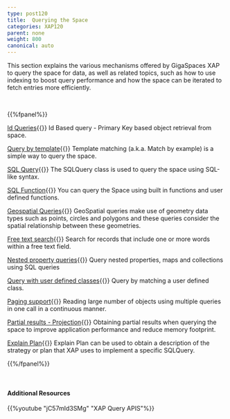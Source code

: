 ```yaml
---
type: post120
title:  Querying the Space
categories: XAP120
parent: none
weight: 800
canonical: auto
---
```






 This section explains the various mechanisms offered by GigaSpaces XAP to query the space for data, as well as related topics, such as how to use indexing to boost query performance and how the space can be iterated to fetch entries more efficiently.


<br>

{{%fpanel%}}

[Id Queries](./query-by-id.html){{<wbr>}}
Id Based query - Primary Key based object retrieval from space.

[Query by template](./query-template-matching.html){{<wbr>}}
Template matching (a.k.a. Match by example) is a simple way to query the space.

[SQL Query](./query-sql.html){{<wbr>}}
The SQLQuery class is used to query the space using SQL-like syntax.

[SQL Function](./query-sql-function.html){{<wbr>}}
You can query the Space using built in functions and user defined functions.

[Geospatial Queries](./query-geospatial.html){{<wbr>}}
GeoSpatial queries make use of geometry data types such as points, circles and polygons and these queries consider the spatial relationship between these geometries.

[Free text search](./query-free-text-search.html){{<wbr>}}
Search for records that include one or more words within a free text field.

[Nested property queries](./query-nested-properties.html){{<wbr>}}
Query nested properties, maps and collections using SQL queries

[Query with user defined classes](./query-user-defined-classes.html){{<wbr>}}
Query by matching a user defined class.

[Paging support](./query-paging-support-old.html){{<wbr>}}
Reading large number of objects using multiple queries in one call in a continuous manner.

[Partial results - Projection](./query-partial-results.html){{<wbr>}}
Obtaining partial results when querying the space to improve application performance and reduce memory footprint.

[Explain Plan](./query-explainplan.html){{<wbr>}}
Explain Plan can be used to obtain a description of the strategy or plan that XAP uses to implement a specific SQLQuery. 


 

{{%/fpanel%}}

<br>

#### Additional Resources

{{%youtube "jC57mId3SMg"  "XAP Query APIS"%}}
